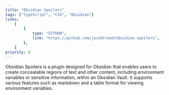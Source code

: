 ```yaml
---
title: "Obsidian Spoilers"
tags: ["TypeScript", "CSS", "Obsidian"]
links:
    [
        {
            type: "GITHUB",
            link: "https://github.com/jacobtread/obsidian-spoilers",
        },
    ]
priority: 8
---
```


Obsidian Spoilers is a plugin designed for Obsidian that enables users to create concealable regions of text and other content, including environment variables or sensitive information, within an Obsidian Vault. It supports various features such as markdown and a table format for viewing environment variables.
